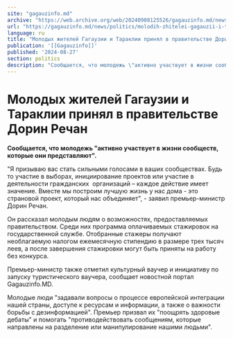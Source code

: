 ```yaml
---
site: "gagauzinfo.md"
archive: "https://web.archive.org/web/20240908125526/gagauzinfo.md/news/politics/molodih-zhitelei-gagauzii-i-taraklii-prinyal-v-pravitelstve-dorin-rechan"
url: "https://gagauzinfo.md/news/politics/molodih-zhitelei-gagauzii-i-taraklii-prinyal-v-pravitelstve-dorin-rechan"
language: ru
title: "Молодых жителей Гагаузии и Тараклии принял в правительстве Дорин Речан"
publication: '[[Gagauzinfo]]'
published: '2024-08-27'
section: politics
description: "Сообщается, что молодежь \"активно участвует в жизни сообществ, которые они представляют\"."
---
```


# Молодых жителей Гагаузии и Тараклии принял в правительстве Дорин Речан

**Сообщается, что молодежь "активно участвует в жизни сообществ, которые они представляют".**

"Я призываю вас стать сильными голосами в ваших сообществах. Будь то участие в выборах, инициирование проектов или участие в деятельности гражданских  организаций – каждое действие имеет значение. Вместе мы построим лучшую жизнь у нас дома - это страновой проект, который нас объединяет", - заявил премьер-министр Дорин Речан.

Он рассказал молодым людям о возможностях, предоставляемых правительством. Среди них программа оплачиваемых стажировок на государственной службе. Отобранные стажеры получают необлагаемую налогом ежемесячную стипендию в размере трех тысяч леев, а после завершения стажировки могут быть приняты на работу без конкурса.

Премьер-министр также отметил культурный ваучер и инициативу по запуску туристического ваучера, сообщает новостной портал Gagauzinfo.MD.

Молодые люди "задавали вопросы о процессе европейской интеграции нашей страны, доступе к ресурсам и информации, а также о важности борьбы с дезинформацией". Премьер призвал их "поощрять здоровые дебаты" и помогать "противодействовать сообщениям, которые направлены на разделение или манипулирование нашими людьми".